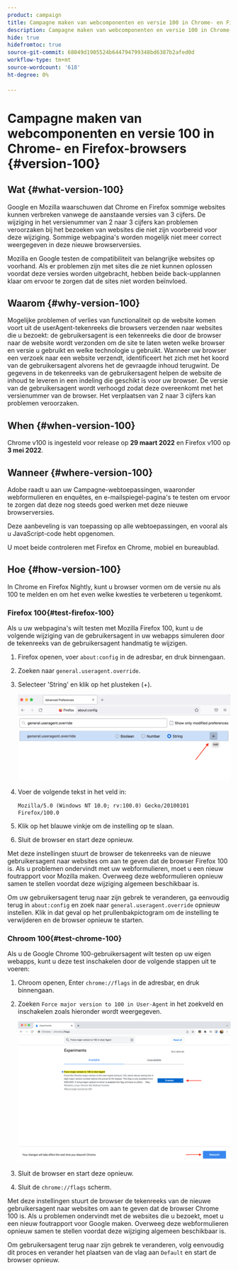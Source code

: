 ```yaml
---
product: campaign
title: Campagne maken van webcomponenten en versie 100 in Chrome- en Firefox-browsers
description: Campagne maken van webcomponenten en versie 100 in Chrome- en Firefox-browsers
hide: true
hidefromtoc: true
source-git-commit: 68049d1905524b644794799348bd6387b2afed0d
workflow-type: tm+mt
source-wordcount: '618'
ht-degree: 0%

---
```


# Campagne maken van webcomponenten en versie 100 in Chrome- en Firefox-browsers {#version-100}

## Wat {#what-version-100}

Google en Mozilla waarschuwen dat Chrome en Firefox sommige websites kunnen verbreken vanwege de aanstaande versies van 3 cijfers.
De wijziging in het versienummer van 2 naar 3 cijfers kan problemen veroorzaken bij het bezoeken van websites die niet zijn voorbereid voor deze wijziging. Sommige webpagina&#39;s worden mogelijk niet meer correct weergegeven in deze nieuwe browserversies.

Mozilla en Google testen de compatibiliteit van belangrijke websites op voorhand. Als er problemen zijn met sites die ze niet kunnen oplossen voordat deze versies worden uitgebracht, hebben beide back-upplannen klaar om ervoor te zorgen dat de sites niet worden beïnvloed.

## Waarom {#why-version-100}

Mogelijke problemen of verlies van functionaliteit op de website komen voort uit de userAgent-tekenreeks die browsers verzenden naar websites die u bezoekt: de gebruikersagent is een tekenreeks die door de browser naar de website wordt verzonden om de site te laten weten welke browser en versie u gebruikt en welke technologie u gebruikt. Wanneer uw browser een verzoek naar een website verzendt, identificeert het zich met het koord van de gebruikersagent alvorens het de gevraagde inhoud terugwint. De gegevens in de tekenreeks van de gebruikersagent helpen de website de inhoud te leveren in een indeling die geschikt is voor uw browser. De versie van de gebruikersagent wordt verhoogd zodat deze overeenkomt met het versienummer van de browser. Het verplaatsen van 2 naar 3 cijfers kan problemen veroorzaken.

## When {#when-version-100}

Chrome v100 is ingesteld voor release op **29 maart 2022** en Firefox v100 op **3 mei 2022**.

## Wanneer {#where-version-100}

Adobe raadt u aan uw Campagne-webtoepassingen, waaronder webformulieren en enquêtes, en e-mailspiegel-pagina&#39;s te testen om ervoor te zorgen dat deze nog steeds goed werken met deze nieuwe browserversies.

Deze aanbeveling is van toepassing op alle webtoepassingen, en vooral als u JavaScript-code hebt opgenomen.

U moet beide controleren met Firefox en Chrome, mobiel en bureaublad.

## Hoe {#how-version-100}

In Chrome en Firefox Nightly, kunt u browser vormen om de versie nu als 100 te melden en om het even welke kwesties te verbeteren u tegenkomt.

### Firefox 100{#test-firefox-100}

Als u uw webpagina&#39;s wilt testen met Mozilla Firefox 100, kunt u de volgende wijziging van de gebruikersagent in uw webapps simuleren door de tekenreeks van de gebruikersagent handmatig te wijzigen.

1. Firefox openen, voer `about:config` in de adresbar, en druk binnengaan.
1. Zoeken naar `general.useragent.override`.
1. Selecteer &#39;String&#39; en klik op het plusteken (+).

   ![](assets/force-user-agent-firefox.png)

1. Voer de volgende tekst in het veld in:

   ```
   Mozilla/5.0 (Windows NT 10.0; rv:100.0) Gecko/20100101 Firefox/100.0
   ```

1. Klik op het blauwe vinkje om de instelling op te slaan.
1. Sluit de browser en start deze opnieuw.

Met deze instellingen stuurt de browser de tekenreeks van de nieuwe gebruikersagent naar websites om aan te geven dat de browser Firefox 100 is. Als u problemen ondervindt met uw webformulieren, moet u een nieuw foutrapport voor Mozilla maken. Overweeg deze webformulieren opnieuw samen te stellen voordat deze wijziging algemeen beschikbaar is.

Om uw gebruikersagent terug naar zijn gebrek te veranderen, ga eenvoudig terug in `about:config` en zoek naar `general.useragent.override` opnieuw instellen.  Klik in dat geval op het prullenbakpictogram om de instelling te verwijderen en de browser opnieuw te starten.

### Chroom 100{#test-chrome-100}

Als u de Google Chrome 100-gebruikersagent wilt testen op uw eigen webapps, kunt u deze test inschakelen door de volgende stappen uit te voeren:

1. Chroom openen, Enter `chrome://flags` in de adresbar, en druk binnengaan.
1. Zoeken `Force major version to 100 in User-Agent` in het zoekveld en inschakelen zoals hieronder wordt weergegeven.

   ![](assets/force-user-agent-chrome.png)

1. Sluit de browser en start deze opnieuw.
1. Sluit de `chrome://flags` scherm.

Met deze instellingen stuurt de browser de tekenreeks van de nieuwe gebruikersagent naar websites om aan te geven dat de browser Chrome 100 is. Als u problemen ondervindt met de websites die u bezoekt, moet u een nieuw foutrapport voor Google maken. Overweeg deze webformulieren opnieuw samen te stellen voordat deze wijziging algemeen beschikbaar is.

Om gebruikersagent terug naar zijn gebrek te veranderen, volg eenvoudig dit proces en verander het plaatsen van de vlag aan `Default` en start de browser opnieuw.
